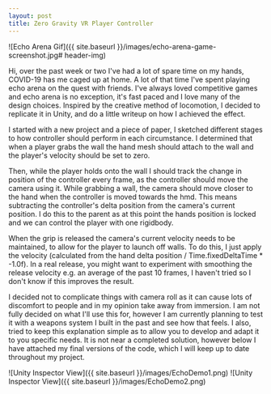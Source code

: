 ```yaml
---
layout: post
title: Zero Gravity VR Player Controller
---
```


![Echo Arena Gif]({{ site.baseurl }}/images/echo-arena-game-screenshot.jpg# header-img)

Hi, over the past week or two I've had a lot of spare time on my hands, COVID-19 has me caged up at home. A lot of that time I've spent playing echo arena on the quest with friends. I've always loved competitive games and echo arena is no exception, it's fast paced and I love many of the design choices. Inspired by the creative method of locomotion, I decided to replicate it in Unity, and do a little writeup on how I achieved the effect.

I started with a new project and a piece of paper, I sketched different stages to how controller should perform in each circumstance. I determined that when a player grabs the wall the hand mesh should attach to the wall and the player's velocity should be set to zero. 

Then, while the player holds onto the wall I should track the change in position of the controller every frame, as the controller should move the camera using it. While grabbing a wall, the camera should move closer to the hand when the controller is moved towards the hmd. This means subtracting the controller's delta position from the camera's current position. I do this to the parent as at this point the hands position is locked and we can control the player with one rigidbody.

When the grip is released the camera's current velocity needs to be maintained, to allow for the player to launch off walls. To do this, I just apply the velocity (calculated from the hand delta position / Time.fixedDeltaTime * -1.0f). In a real release, you might want to experiment with smoothing the release velocity e.g. an average of the past 10 frames, I haven't tried so I don't know if this improves the result.

I decided not to complicate things with camera roll as it can cause lots of discomfort to people and in my opinion take away from immersion. I am not fully decided on what I'll use this for, however I am currently planning to test it with a weapons system I built in the past and see how that feels. I also, tried to keep this explanation simple as to allow you to develop and adapt it to you specific needs. It is not near a completed solution, however below I have attached my final versions of the code, which I will keep up to date throughout my project.

<script src="http://gist-it.appspot.com/https://github.com/Nattress98/ZeroGravityVRPlayerController/blob/master/HandController.cs"></script>
<script src="http://gist-it.appspot.com/https://github.com/Nattress98/ZeroGravityVRPlayerController/blob/master/PlayerController.cs"></script>

![Unity Inspector View]({{ site.baseurl }}/images/EchoDemo1.png)
![Unity Inspector View]({{ site.baseurl }}/images/EchoDemo2.png)

